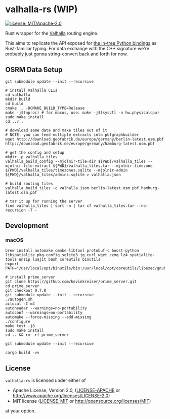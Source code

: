 # valhalla-rs (WIP)

[![license: MIT/Apache-2.0](https://img.shields.io/badge/license-MIT%2FApache--2.0-blue.svg)](https://github.com/ewilken/valhalla-rs#license)

Rust wrapper for the [Valhalla](https://github.com/valhalla/valhalla) routing engine.

This aims to replicate the API exposed for [the in-tree Python bindings](https://github.com/valhalla/valhalla/tree/master/src/bindings/python) as Rust-familiar typing. For data exchange with the C++ signature we're probably just gonna string-convert back and forth for now.

## OSRM Data Setup

    git submodule update --init --recursive

    # install Valhalla CLIs
    cd valhalla
    mkdir build
    cd build
    cmake .. -DCMAKE_BUILD_TYPE=Release
    make -j$(nproc) # for macos, use: make -j$(sysctl -n hw.physicalcpu)
    sudo make install
    cd ../..

    # download some data and make tiles out of it
    # NOTE: you can feed multiple extracts into pbfgraphbuilder
    wget http://download.geofabrik.de/europe/germany/berlin-latest.osm.pbf http://download.geofabrik.de/europe/germany/hamburg-latest.osm.pbf

    # get the config and setup
    mkdir -p valhalla_tiles
    valhalla_build_config --mjolnir-tile-dir ${PWD}/valhalla_tiles --mjolnir-tile-extract ${PWD}/valhalla_tiles.tar --mjolnir-timezone ${PWD}/valhalla_tiles/timezones.sqlite --mjolnir-admin ${PWD}/valhalla_tiles/admins.sqlite > valhalla.json

    # build routing tiles
    valhalla_build_tiles -c valhalla.json berlin-latest.osm.pbf hamburg-latest.osm.pbf

    # tar it up for running the server
    find valhalla_tiles | sort -n | tar cf valhalla_tiles.tar --no-recursion -T -

## Development

### macOS

    brew install automake cmake libtool protobuf-c boost-python libspatialite pkg-config sqlite3 jq curl wget czmq lz4 spatialite-tools unzip luajit bash coreutils binutils
    export PATH="/usr/local/opt/binutils/bin:/usr/local/opt/coreutils/libexec/gnubin:$PATH"

    # install prime_server
    git clone https://github.com/kevinkreiser/prime_server.git
    cd prime_server
    git checkout 0.7.0
    git submodule update --init --recursive
    ./autogen.sh
    aclocal -I m4
    autoheader --warnings=no-portability
    autoconf --warnings=no-portability
    automake --force-missing --add-missing
    ./configure
    make test -j8
    sudo make install
    cd .. && rm -rf prime_server

    git submodule update --init --recursive

    cargo build -vv

## License

`valhalla-rs` is licensed under either of

- Apache License, Version 2.0, ([LICENSE-APACHE](LICENSE-APACHE) or http://www.apache.org/licenses/LICENSE-2.0)
- MIT license ([LICENSE-MIT](LICENSE-MIT) or http://opensource.org/licenses/MIT)

at your option.
